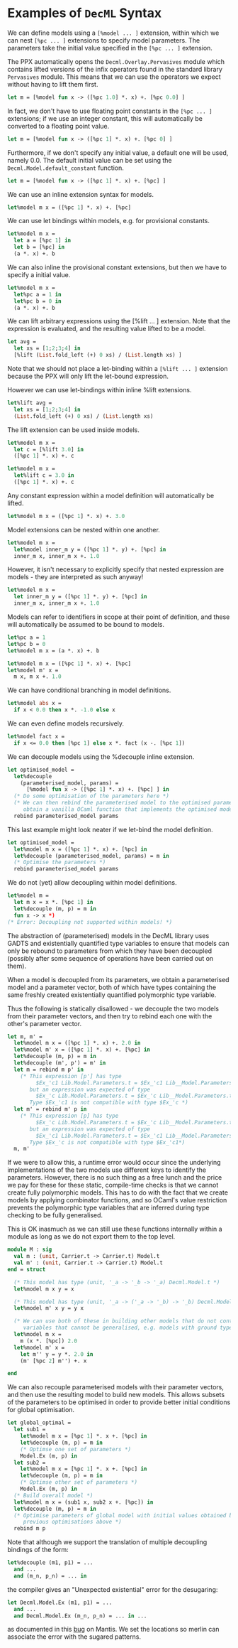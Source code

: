# Examples of `DecML` Syntax

We can define models using a `[%model ... ]` extension, within which we can nest
`[%pc ... ]` extensions to specify model parameters. The parameters take the
initial value specified in the `[%pc ... ]` extension.

The PPX automatically opens the `Decml.Overlay.Pervasives` module which contains
lifted versions of the infix operators found in the standard library
`Pervasives` module. This means that we can use the operators we expect without
having to lift them first.

```ocaml
let m = [%model fun x -> ([%pc 1.0] *. x) +. [%pc 0.0] ]
```

In fact, we don't have to use floating point constants in the `[%pc ... ]`
extensions; if we use an integer constant, this will automatically be converted
to a floating point value.

```ocaml
let m = [%model fun x -> ([%pc 1] *. x) +. [%pc 0] ]
```

Furthermore, if we don't specify any initial value, a default one will be used,
namely 0.0. The default initial value can be set using the
`Decml.Model.default_constant` function.

```ocaml
let m = [%model fun x -> ([%pc 1] *. x) +. [%pc] ]
```

We can use an inline extension syntax for models.

```ocaml
let%model m x = ([%pc 1] *. x) +. [%pc]
```

We can use let bindings within models, e.g. for provisional constants.

```ocaml
let%model m x =
  let a = [%pc 1] in
  let b = [%pc] in
  (a *. x) +. b
```

We can also inline the provisional constant extensions, but then we have to
specify a initial value.

```ocaml
let%model m x =
  let%pc a = 1 in
  let%pc b = 0 in
  (a *. x) +. b
```

We can lift arbitrary expressions using the [%lift ... ] extension. Note that
the expression is evaluated, and the resulting value lifted to be a model.

```ocaml
let avg =
  let xs = [1;2;3;4] in
  [%lift (List.fold_left (+) 0 xs) / (List.length xs) ]
```

Note that we should not place a let-binding within a `[%lift ... ]` extension
because the PPX will only lift the let-bound expression.

However we can use let-bindings within inline %lift extensions.

```ocaml
let%lift avg =
  let xs = [1;2;3;4] in
  (List.fold_left (+) 0 xs) / (List.length xs)
```

The lift extension can be used inside models.

```ocaml
let%model m x =
  let c = [%lift 3.0] in
  ([%pc 1] *. x) +. c

let%model m x =
  let%lift c = 3.0 in
  ([%pc 1] *. x) +. c
```

Any constant expression within a model definition will automatically be lifted.

```ocaml
let%model m x = ([%pc 1] *. x) +. 3.0
```

Model extensions can be nested within one another.

```ocaml
let%model m x =
  let%model inner_m y = ([%pc 1] *. y) +. [%pc] in
  inner_m x, inner_m x +. 1.0
```

However, it isn't necessary to explicitly specify that nested expression are
models - they are interpreted as such anyway!

```ocaml
let%model m x =
  let inner_m y = ([%pc 1] *. y) +. [%pc] in
  inner_m x, inner_m x +. 1.0
```

Models can refer to identifiers in scope at their point of definition, and these
will automatically be assumed to be bound to models.

```ocaml
let%pc a = 1
let%pc b = 0
let%model m x = (a *. x) +. b

let%model m x = ([%pc 1] *. x) +. [%pc]
let%model m' x =
  m x, m x +. 1.0
```

We can have conditional branching in model definitions.

```ocaml
let%model abs x =
  if x < 0.0 then x *. -1.0 else x
```

We can even define models recursively.

```ocaml
let%model fact x =
  if x <= 0.0 then [%pc 1] else x *. fact (x -. [%pc 1])
```

We can decouple models using the %decouple inline extension.

```ocaml
let optimised_model =
  let%decouple
    (parameterised_model, params) =
      [%model fun x -> ([%pc 1] *. x) +. [%pc] ] in
  (* Do some optimisation of the parameters here *)
  (* We can then rebind the parameterised model to the optimised parameters to
     obtain a vanilla OCaml function that implements the optimised model. *)
  rebind parameterised_model params
```

This last example might look neater if we let-bind the model definition.

```ocaml
let optimised_model =
  let%model m x = ([%pc 1] *. x) +. [%pc] in
  let%decouple (parameterised_model, params) = m in
  (* Optimise the parameters *)
  rebind parameterised_model params
```

We do not (yet) allow decoupling within model definitions.

```ocaml
let%model m =
  let m x = x *. [%pc 1] in
  let%decouple (m, p) = m in
  fun x -> x *)
(* Error: Decoupling not supported within models! *)
```

The abstraction of (parameterised) models in the DecML library uses GADTS and
existentially quantified type variables to ensure that models can only be
rebound to parameters from which they have been decoupled (possibly after some
sequence of operations have been carried out on them).

When a model is decoupled from its parameters, we obtain a parameterised model
and a parameter vector, both of which have types containing the same freshly
created existentially quantified polymorphic type variable.

Thus the following is statically disallowed - we decouple the two models from
their parameter vectors, and then try to rebind each one with the other's
parameter vector.

```ocaml
let m, m' =
  let%model m x = ([%pc 1] *. x) +. 2.0 in
  let%model m' x = ([%pc 1] *. x) +. [%pc] in
  let%decouple (m, p) = m in
  let%decouple (m', p') = m' in
  let m = rebind m p' in
    (* This expression [p'] has type
         $Ex_'c1 Lib.Model.Parameters.t = $Ex_'c1 Lib__Model.Parameters.t
       but an expression was expected of type
         $Ex_'c Lib.Model.Parameters.t = $Ex_'c Lib__Model.Parameters.t
       Type $Ex_'c1 is not compatible with type $Ex_'c *)
  let m' = rebind m' p in
    (* This expression [p] has type
         $Ex_'c Lib.Model.Parameters.t = $Ex_'c Lib__Model.Parameters.t
       but an expression was expected of type
         $Ex_'c1 Lib.Model.Parameters.t = $Ex_'c1 Lib__Model.Parameters.t
       Type $Ex_'c is not compatible with type $Ex_'c1*)
  m, m'
```

If we were to allow this, a runtime error would occur since the underlying
implementations of the two models use different keys to identify the parameters.
However, there is no such thing as a free lunch and the price we pay for these
for these static, compile-time checks is that we cannot create fully polymorphic
models. This has to do with the fact that we create models by applying
combinator functions, and so OCaml's value restriction prevents the polymorphic
type variables that are inferred during type checking to be fully generalised.

This is OK inasmuch as we can still use these functions internally within a
module as long as we do not export them to the top level.

```ocaml
module M : sig
  val m : (unit, Carrier.t -> Carrier.t) Model.t
  val m' : (unit, Carrier.t -> Carrier.t) Model.t
end = struct

  (* This model has type (unit, '_a -> '_b -> '_a) Decml.Model.t *)
  let%model m x y = x

  (* This model has type (unit, '_a -> ('_a -> '_b) -> '_b) Decml.Model.t *)
  let%model m' x y = y x

  (* We can use both of these in building other models that do not contain type
     variables that cannot be generalised, e.g. models with ground types. *)
  let%model m x =
    m (x *. [%pc]) 2.0
  let%model m' x =
    let m'' y = y *. 2.0 in
    (m' [%pc 2] m'') +. x

end
```

We can also recouple parameterised models with their parameter vectors, and then
use the resulting model to build new models. This allows subsets of the
parameters to be optimised in order to provide better initial conditions for
global optimisation.

```ocaml
let global_optimal =
  let sub1 =
    let%model m x = [%pc 1] *. x +. [%pc] in
    let%decouple (m, p) = m in
    (* Optimse one set of parameters *)
    Model.Ex (m, p) in
  let sub2 =
    let%model m x = [%pc 1] *. x +. [%pc] in
    let%decouple (m, p) = m in
    (* Optimse other set of parameters *)
    Model.Ex (m, p) in
  (* Build overall model *)
  let%model m x = (sub1 x, sub2 x +. [%pc]) in
  let%decouple (m, p) = m in
  (* Optimise parameters of global model with initial values obtained by
     previous optimisations above *)
  rebind m p
```

Note that although we support the translation of multiple decoupling bindings of
the form:

```ocaml
let%decouple (m1, p1) = ...
  and ...
  and (m_n, p_n) = ... in
```

the compiler gives an "Unexpected existential" error for the desugaring:

```ocaml
let Decml.Model.Ex (m1, p1) = ...
  and ...
  and Decml.Model.Ex (m_n, p_n) = ... in ...
```

as documented in this [bug](https://caml.inria.fr/mantis/view.php?id=6014) on
Mantis. We set the locations so merlin can associate the error with the sugared
patterns.
